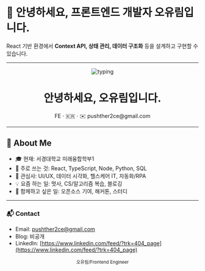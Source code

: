 # 👋 안녕하세요, 프론트엔드 개발자 오유림입니다.

React 기반 환경에서 **Context API, 상태 관리, 데이터 구조화** 등을 설계하고 구현할 수 있습니다.

---

<p align="center">
  <img src="https://readme-typing-svg.herokuapp.com?font=Pretendard&size=28&duration=3000&pause=800&color=1F6FEB&center=true&vCenter=true&width=700&lines=Welcome+to+my+GitHub!;안녕하세요+:+)++방문해+주셔서+감사해요" alt="typing"/>
</p>

<h1 align="center">안녕하세요, 오유림입니다.</h1>
<p align="center">FE · 🇰🇷  · ✉️ pushther2ce@gmail.com</p>

---

## 🌟 About Me

* 🎓 현재: 서경대학교 미래융합학부1
* 🧰 주로 쓰는 것: React, TypeScript, Node, Python, SQL
* 🧪 관심사: UI/UX, 데이터 시각화, 헬스케어 IT, 자동화/RPA
* 💡 요즘 하는 일: 멋사, CS/알고리즘 복습, 블로깅
* 🤝 함께하고 싶은 일: 오픈소스 기여, 해커톤, 스터디

---

### 📬 Contact

* Email: pushther2ce@gmail.com
* Blog: 비공개
* LinkedIn: [https://www.linkedin.com/feed/?trk=404_page](https://www.linkedin.com/feed/?trk=404_page)
<p align="center">
  <sub>오유림/Frontend Engineer</sub>
</p>
